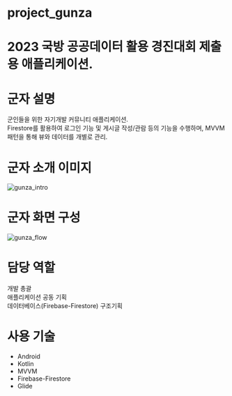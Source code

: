 # project_gunza
# 2023 국방 공공데이터 활용 경진대회 제출용 애플리케이션.

# 군자 설명
군인들을 위한 자기개발 커뮤니티 애플리케이션.  
Firestore를 활용하여 로그인 기능 및 게시글 작성/관람 등의 기능을 수행하며, MVVM 패턴을 통해 뷰와 데이터를 개별로 관리.

# 군자 소개 이미지

![gunza_intro](https://github.com/Jiy-park/Algorithm/assets/79889934/96fa8991-d496-4f2d-ae43-e117c674e607)

# 군자 화면 구성
    
  </summary>

![gunza_flow](https://github.com/Jiy-park/Algorithm/assets/79889934/c3aa532f-4625-49b4-b4be-3db7ff77789e)
 
</details>

# 담당 역할
개발 총괄  
애플리케이션 공동 기획  
데이터베이스(Firebase-Firestore) 구조기획  

# 사용 기술
* Android
* Kotlin
* MVVM
* Firebase-Firestore
* Glide


